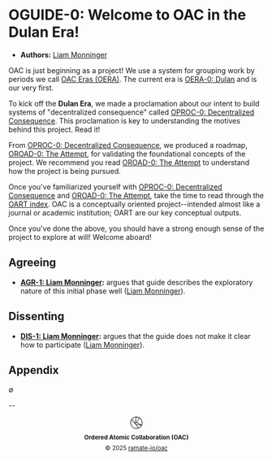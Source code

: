 # OGUIDE-0: Welcome to OAC in the Dulan Era!
- **Authors:** [Liam Monninger](mailto:liam@ramate.io)

OAC is just beginning as a project! We use a system for grouping work by periods we call [OAC Eras (OERA)](../../../oera/). The current era is [OERA-0: Dulan](../../../oera/oera-000-000-000-dulan/README.md) and is our very first.

To kick off the **Dulan Era**, we made a proclamation about our intent to build systems of "decentralized consequence" called [OPROC-0: Decentralized Consequence](../../../oproc/oera-000-000-000-dulan/oproc-000-000-000/README.md). This proclamation is key to understanding the motives behind this project. Read it!

From [OPROC-0: Decentralized Consequence](../../../oproc/oera-000-000-000-dulan/oproc-000-000-000/README.md), we produced a roadmap, [OROAD-0: The Attempt](../../../oroad/oera-000-000-000-dulan/oroad-000-000-000/README.md), for validating the foundational concepts of the project. We recommend you read [OROAD-0: The Attempt](../../../oroad/oera-000-000-000-dulan/oroad-000-000-000/README.md) to understand how the project is being pursued.

Once you've familiarized yourself with [OPROC-0: Decentralized Consequence](../../../oproc/oera-000-000-000-dulan/oproc-000-000-000/README.md) and [OROAD-0: The Attempt](../../../oroad/oera-000-000-000-dulan/oroad-000-000-000/README.md), take the time to read through the [OART index](../../../oart/). OAC is a conceptually oriented project--intended almost like a journal or academic institution; OART are our key conceptual outputs.

Once you've done the above, you should have a strong enough sense of the project to explore at will! Welcome aboard!

## Agreeing
- **[AGR-1: Liam Monninger](./agreeing/agr-001-liam-monninger/README.md):** argues that guide describes the exploratory nature of this initial phase well ([Liam Monninger](mailto:liam@ramate.io)).

## Dissenting
- **[DIS-1: Liam Monninger](./dissenting/dis-001-liam-monninger/README.md):** argues that the guide does not make it clear how to participate ([Liam Monninger](mailto:liam@ramate.io)).

## Appendix
$\emptyset$

<!--OAC FOOTER: DO NOT REMOVE THIS LINE-->
-- 
<div align="center">
  <picture>
    <source srcset="/assets/oac-inverted-transparent.png" media="(prefers-color-scheme: dark)">
    <img height="24" src="/assets/oac-transparent.png" alt="OAC"/>
  </picture>
  <br/>
  <sub>
    <b>Ordered Atomic Collaboration (OAC)</b>
    <br/>
    &copy; 2025 <a href="https://github.com/ramate-io/oac">ramate-io/oac</a>
  </sub>
</div>
